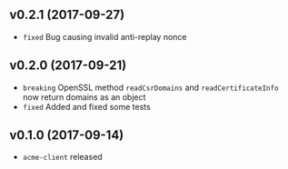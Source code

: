 v0.2.1 (2017-09-27)
-------------------

* `fixed` Bug causing invalid anti-replay nonce



v0.2.0 (2017-09-21)
-------------------

* `breaking` OpenSSL method `readCsrDomains` and `readCertificateInfo` now return domains as an object
* `fixed` Added and fixed some tests



v0.1.0 (2017-09-14)
-------------------

* `acme-client` released
